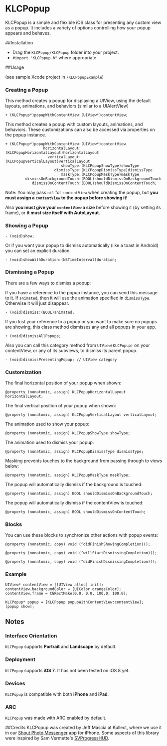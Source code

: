 KLCPopup
========

KLCPopup is a simple and flexible iOS class for presenting any custom view as a popup. It includes a variety of options controlling how your popup appears and behaves.

##Installation

- Drag the `KLCPopup/KLCPopup` folder into your project.
- `#import "KLCPopup.h"` where appropriate. 

##Usage

(see sample Xcode project in `/KLCPopupExample`)

### Creating a Popup

This method creates a popup for displaying a UIView, using the default layouts, animations, and behaviors (similar to a UIAlertView)

	+ (KLCPopup*)popupWithContentView:(UIView*)contentView;
	
This method creates a popup with custom layouts, animations, and behaviors. These customizations can also be accessed via properties on the popup instance.

	+ (KLCPopup*)popupWithContentView:(UIView*)contentView
					 horizontalLayout:(KLCPopupHorizontalLayout)horizontalLayout
					   verticalLayout:(KLCPopupVerticalLayout)verticalLayout
							 showType:(KLCPopupShowType)showType
						  dismissType:(KLCPopupDismissType)dismissType
							 maskType:(KLCPopupMaskType)maskType
			 dismissOnBackgroundTouch:(BOOL)shouldDismissOnBackgroundTouch
				dismissOnContentTouch:(BOOL)shouldDismissOnContentTouch;

Note: You may pass `nil` for `contentView` when creating the popup, but **you must assign a `contentView` to the popup before showing it!**

Also **you must give your `contentView` a size** before showing it (by setting its frame), or **it must size itself with AutoLayout**.
					
### Showing a Popup
	
	- (void)show;
	
Or if you want your popup to dismiss automatically (like a toast in Android) you can set an explicit duration.
	
	- (void)showWithDuration:(NSTimeInterval)duration;

### Dismissing a Popup
		
There are a few ways to dismiss a popup:

If you have a reference to the popup instance, you can send this message to it. If `animated`, then it will use the animation specified in `dismissType`. Otherwise it will just disappear. 

	- (void)dismiss:(BOOL)animated;

If you lost your reference to a popup or you want to make sure no popups are showing, this class method dismisses any and all popups in your app.

	+ (void)dismissAllPopups;

Also you can call this category method from `UIView(KLCPopup)` on your contentView, or any of its subviews, to dismiss its parent popup.
	
	- (void)dismissPresentingPopup; // UIView category

### Customization

The final horizontal position of your popup when shown:

	@property (nonatomic, assign) KLCPopupHorizontalLayout horizontalLayout;

The final vertical position of your popup when shown:
	
	@property (nonatomic, assign) KLCPopupVerticalLayout verticalLayout;

The animation used to show your popup:

	@property (nonatomic, assign) KLCPopupShowType showType;
	
The animation used to dismiss your popup:

	@property (nonatomic, assign) KLCPopupDismissType dismissType;
	
Masking prevents touches to the background from passing through to views below:
	
	@property (nonatomic, assign) KLCPopupMaskType maskType;

The popup will automatically dismiss if the background is touched:
	
	@property (nonatomic, assign) BOOL shouldDismissOnBackgroundTouch;
	
The popup will automatically dismiss if the contentView is touched:

	@property (nonatomic, assign) BOOL shouldDismissOnContentTouch;


### Blocks

You can use these blocks to synchronize other actions with popup events:

	@property (nonatomic, copy) void (^didFinishShowingCompletion)();

	@property (nonatomic, copy) void (^willStartDismissingCompletion)();

	@property (nonatomic, copy) void (^didFinishDismissingCompletion)();


### Example

	UIView* contentView = [[UIView alloc] init];
	contentView.backgroundColor = [UIColor orangeColor];
	contentView.frame = CGRectMake(0.0, 0.0, 100.0, 100.0);
		
	KLCPopup* popup = [KLCPopup popupWithContentView:contentView];
	[popup show];

## Notes

### Interface Orientation
`KLCPopup` supports **Portrait** and **Landscape** by default.

### Deployment
`KLCPopup` supports **iOS 7**. It has not been tested on iOS 8 yet.

### Devices
`KLCPopup` is compatible with both **iPhone** and **iPad**.

### ARC
`KLCPopup` was made with ARC enabled by default.

##Credits
KLCPopup was created by Jeff Mascia at Kullect, where we use it in our [Shout Photo Messenger](http://tryshout.com) app for iPhone. Some aspects of this library were inspired by Sam Vermette's [SVProgressHUD](https://github.com/samvermette/SVProgressHUD).
